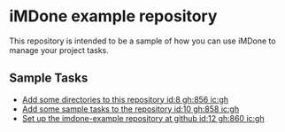 iMDone example repository
====
This repository is intended to be a sample of how you can use iMDone to manage your project tasks.

Sample Tasks
----
- [Add some directories to this repository id:8 gh:856 ic:gh](#TODO:)
- [Add some sample tasks to the repository id:10 gh:858 ic:gh](#TODO:)
- [Set up the imdone-example repository at github id:12 gh:860 ic:gh](#DONE:)
